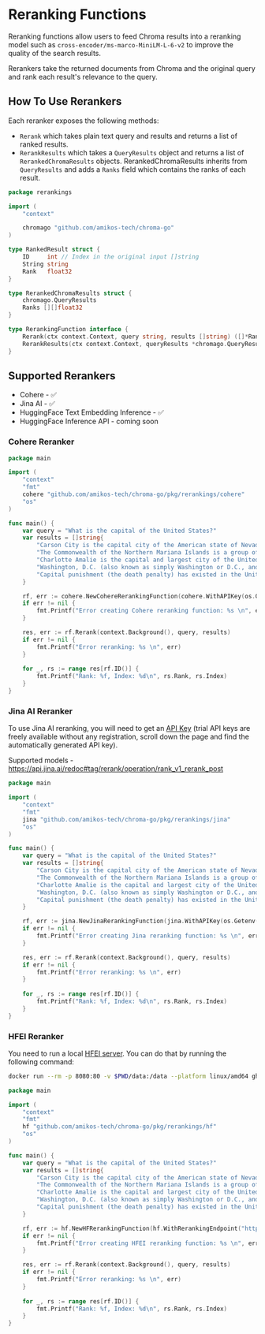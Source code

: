 # Reranking Functions

Reranking functions allow users to feed Chroma results into a reranking model such
as `cross-encoder/ms-marco-MiniLM-L-6-v2` to improve the quality of the search results.

Rerankers take the returned documents from Chroma and the original query and rank each result's relevance to the query.

## How To Use Rerankers

Each reranker exposes the following methods:

- `Rerank` which takes plain text query and results and returns a list of ranked results.
- `RerankResults` which takes a `QueryResults` object and returns a list of `RerankedChromaResults` objects. RerankedChromaResults inherits from `QueryResults` and adds a `Ranks` field which contains the ranks of each result.

```go
package rerankings

import (
	"context"

	chromago "github.com/amikos-tech/chroma-go"
)

type RankedResult struct {
	ID     int // Index in the original input []string
	String string
	Rank   float32
}

type RerankedChromaResults struct {
	chromago.QueryResults
	Ranks [][]float32
}

type RerankingFunction interface {
	Rerank(ctx context.Context, query string, results []string) ([]*RankedResult, error)
	RerankResults(ctx context.Context, queryResults *chromago.QueryResults) (RerankedChromaResults, error)
}
```

## Supported Rerankers

- Cohere - ✅
- Jina AI - ✅ 
- HuggingFace Text Embedding Inference - ✅
- HuggingFace Inference API - coming soon

### Cohere Reranker

```go
package main

import (
	"context"
	"fmt"
	cohere "github.com/amikos-tech/chroma-go/pkg/rerankings/cohere"
	"os"
)

func main() {
	var query = "What is the capital of the United States?"
	var results = []string{
		"Carson City is the capital city of the American state of Nevada.",
		"The Commonwealth of the Northern Mariana Islands is a group of islands in the Pacific Ocean that are a political division controlled by the United States. Its capital is Saipan.",
		"Charlotte Amalie is the capital and largest city of the United States Virgin Islands. It has about 20,000 people. The city is on the island of Saint Thomas.",
		"Washington, D.C. (also known as simply Washington or D.C., and officially as the District of Columbia) is the capital of the United States.",
		"Capital punishment (the death penalty) has existed in the United States since before the United States was a country.",
	}

	rf, err := cohere.NewCohereRerankingFunction(cohere.WithAPIKey(os.Getenv("COHERE_API_KEY")))
	if err != nil {
        fmt.Printf("Error creating Cohere reranking function: %s \n", err)
    }

	res, err := rf.Rerank(context.Background(), query, results)
	if err != nil {
        fmt.Printf("Error reranking: %s \n", err)
    }
	
	for _, rs := range res[rf.ID()] {
		fmt.Printf("Rank: %f, Index: %d\n", rs.Rank, rs.Index)
	}
}
```

### Jina AI Reranker

To use Jina AI reranking, you will need to get an [API Key](https://jina.ai) (trial API keys are freely available
without any registration, scroll down the page and find the automatically generated API key).

Supported models - https://api.jina.ai/redoc#tag/rerank/operation/rank_v1_rerank_post


```go
package main

import (
	"context"
	"fmt"
	jina "github.com/amikos-tech/chroma-go/pkg/rerankings/jina"
	"os"
)

func main() {
	var query = "What is the capital of the United States?"
	var results = []string{
		"Carson City is the capital city of the American state of Nevada.",
		"The Commonwealth of the Northern Mariana Islands is a group of islands in the Pacific Ocean that are a political division controlled by the United States. Its capital is Saipan.",
		"Charlotte Amalie is the capital and largest city of the United States Virgin Islands. It has about 20,000 people. The city is on the island of Saint Thomas.",
		"Washington, D.C. (also known as simply Washington or D.C., and officially as the District of Columbia) is the capital of the United States.",
		"Capital punishment (the death penalty) has existed in the United States since before the United States was a country.",
	}

	rf, err := jina.NewJinaRerankingFunction(jina.WithAPIKey(os.Getenv("JINA_API_KEY")))
	if err != nil {
        fmt.Printf("Error creating Jina reranking function: %s \n", err)
    }

	res, err := rf.Rerank(context.Background(), query, results)
	if err != nil {
        fmt.Printf("Error reranking: %s \n", err)
    }
	
	for _, rs := range res[rf.ID()] {
		fmt.Printf("Rank: %f, Index: %d\n", rs.Rank, rs.Index)
	}
}
```

### HFEI Reranker

You need to run a local [HFEI server](https://github.com/huggingface/text-embeddings-inference?tab=readme-ov-file#sequence-classification-and-re-ranking). You can do that by running the following command:

```bash
docker run --rm -p 8080:80 -v $PWD/data:/data --platform linux/amd64 ghcr.io/huggingface/text-embeddings-inference:cpu-latest --model-id BAAI/bge-reranker-base
```

```go
package main

import (
	"context"
	"fmt"
	hf "github.com/amikos-tech/chroma-go/pkg/rerankings/hf"
	"os"
)

func main() {
	var query = "What is the capital of the United States?"
	var results = []string{
		"Carson City is the capital city of the American state of Nevada.",
		"The Commonwealth of the Northern Mariana Islands is a group of islands in the Pacific Ocean that are a political division controlled by the United States. Its capital is Saipan.",
		"Charlotte Amalie is the capital and largest city of the United States Virgin Islands. It has about 20,000 people. The city is on the island of Saint Thomas.",
		"Washington, D.C. (also known as simply Washington or D.C., and officially as the District of Columbia) is the capital of the United States.",
		"Capital punishment (the death penalty) has existed in the United States since before the United States was a country.",
	}

	rf, err := hf.NewHFRerankingFunction(hf.WithRerankingEndpoint("http://127.0.0.1:8080/rerank"))
	if err != nil {
        fmt.Printf("Error creating HFEI reranking function: %s \n", err)
    }

	res, err := rf.Rerank(context.Background(), query, results)
	if err != nil {
        fmt.Printf("Error reranking: %s \n", err)
    }
	
	for _, rs := range res[rf.ID()] {
		fmt.Printf("Rank: %f, Index: %d\n", rs.Rank, rs.Index)
	}
}
```

